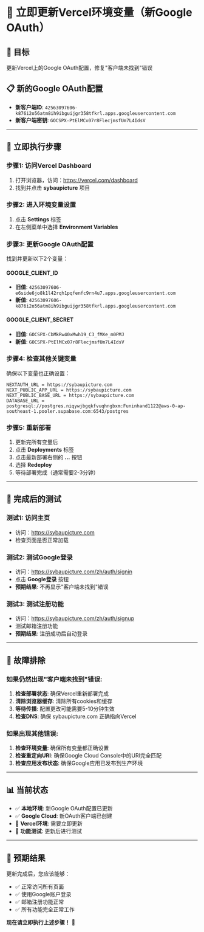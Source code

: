 # 🚀 立即更新Vercel环境变量（新Google OAuth）

## 🎯 目标
更新Vercel上的Google OAuth配置，修复"客户端未找到"错误

## 📋 新的Google OAuth配置
- **新客户端ID**: `42563097606-k876i2o56atm8ih9ibguijgr358tfkrl.apps.googleusercontent.com`
- **新客户端密钥**: `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`

---

## 🔧 立即执行步骤

### **步骤1: 访问Vercel Dashboard**
1. 打开浏览器，访问：https://vercel.com/dashboard
2. 找到并点击 **sybaupicture** 项目

### **步骤2: 进入环境变量设置**
1. 点击 **Settings** 标签
2. 在左侧菜单中选择 **Environment Variables**

### **步骤3: 更新Google OAuth配置**
找到并更新以下2个变量：

#### **GOOGLE_CLIENT_ID**
- **旧值**: `42563097606-e6side6jo8k1l42rqh1pqfenfc9rn4u7.apps.googleusercontent.com`
- **新值**: `42563097606-k876i2o56atm8ih9ibguijgr358tfkrl.apps.googleusercontent.com`

#### **GOOGLE_CLIENT_SECRET**
- **旧值**: `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`
- **新值**: `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`

### **步骤4: 检查其他关键变量**
确保以下变量也正确设置：

```env
NEXTAUTH_URL = https://sybaupicture.com
NEXT_PUBLIC_APP_URL = https://sybaupicture.com
NEXT_PUBLIC_BASE_URL = https://sybaupicture.com
DATABASE_URL = postgresql://postgres.niqywjbgqkfvuqhngbxm:Funinhand1122@aws-0-ap-southeast-1.pooler.supabase.com:6543/postgres
```

### **步骤5: 重新部署**
1. 更新完所有变量后
2. 点击 **Deployments** 标签
3. 点击最新部署右侧的 **...** 按钮
4. 选择 **Redeploy**
5. 等待部署完成（通常需要2-3分钟）

---

## 🎯 完成后的测试

### **测试1: 访问主页**
- 访问：https://sybaupicture.com
- 检查页面是否正常加载

### **测试2: 测试Google登录**
- 访问：https://sybaupicture.com/zh/auth/signin
- 点击 **Google登录** 按钮
- **预期结果**: 不再显示"客户端未找到"错误

### **测试3: 测试注册功能**
- 访问：https://sybaupicture.com/zh/auth/signup
- 测试邮箱注册功能
- **预期结果**: 注册成功后自动登录

---

## 🚨 故障排除

### **如果仍然出现"客户端未找到"错误**:
1. **检查部署状态**: 确保Vercel重新部署完成
2. **清除浏览器缓存**: 清除所有cookies和缓存
3. **等待传播**: 配置更改可能需要5-10分钟生效
4. **检查DNS**: 确保 sybaupicture.com 正确指向Vercel

### **如果出现其他错误**:
1. **检查环境变量**: 确保所有变量都正确设置
2. **检查重定向URI**: 确保Google Cloud Console中的URI完全匹配
3. **检查应用发布状态**: 确保Google应用已发布到生产环境

---

## 📊 当前状态
- ✅ **本地环境**: 新Google OAuth配置已更新
- ✅ **Google Cloud**: 新OAuth客户端已创建
- 🔄 **Vercel环境**: 需要立即更新
- 🔄 **功能测试**: 更新后进行测试

---

## 🎉 预期结果
更新完成后，您应该能够：
- ✅ 正常访问所有页面
- ✅ 使用Google账户登录
- ✅ 邮箱注册功能正常
- ✅ 所有功能完全正常工作

**现在请立即执行上述步骤！** 🚀
